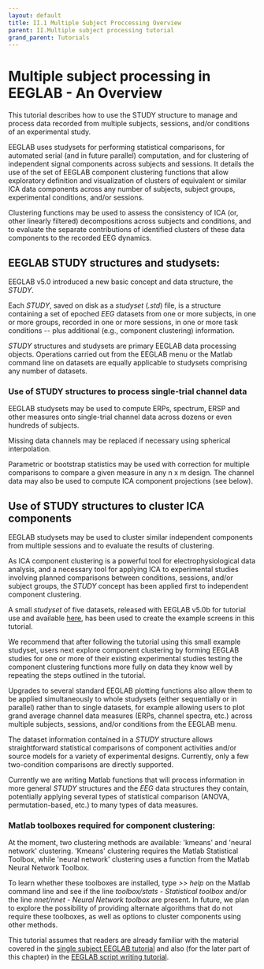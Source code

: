 ```yaml
---
layout: default
title: II.1 Multiple Subject Proccessing Overview
parent: II.Multiple subject processing tutorial
grand_parent: Tutorials 
---
```


Multiple subject processing in EEGLAB - An Overview
=====================================================

This tutorial describes how to use the STUDY structure to manage and process data recorded from multiple subjects,
sessions, and/or conditions of an experimental study. 

EEGLAB uses studysets for performing statistical comparisons, for automated serial
(and in future parallel) computation, and for clustering of independent
signal components across subjects and sessions. It details the use of the 
set of EEGLAB component clustering functions that allow
exploratory definition and visualization of clusters of equivalent or
similar ICA data components across any number of subjects, subject
groups, experimental conditions, and/or sessions. 

Clustering functions
may be used to assess the consistency of ICA (or, other linearly
filtered) decompositions across subjects and conditions, and to evaluate
the separate contributions of identified clusters of these data
components to the recorded EEG dynamics.

EEGLAB STUDY structures and studysets:
---------------------------------------
EEGLAB v5.0 introduced a new basic concept and data structure, the
*STUDY*. 

Each *STUDY*, saved on disk as a *studyset* (*.std*) file, is a
structure containing a set of epoched *EEG* datasets from one or more
subjects, in one or more groups, recorded in one or more sessions, in
one or more task conditions -- plus additional (e.g., component
clustering) information. 

*STUDY* structures
and studysets are primary EEGLAB data processing objects. Operations carried out from the EEGLAB menu or the Matlab
command line on datasets are equally applicable to studysets
comprising any number of datasets.

### Use of STUDY structures to process single-trial channel data

EEGLAB studysets may be used to compute ERPs, spectrum,
ERSP and other measures onto single-trial channel data across dozens or
even hundreds of subjects. 

Missing data channels may be replaced if
necessary using spherical interpolation. 

Parametric or bootstrap
statistics may be used with correction for multiple comparisons to
compare a given measure in any n x m design. The channel data may also
be used to compute ICA component projections (see below).


Use of STUDY structures to cluster ICA components
----------------------------------

EEGLAB studysets may be used to cluster similar independent components
from multiple sessions and to evaluate the results of clustering. 

As ICA
component clustering is a powerful tool for electrophysiological data
analysis, and a necessary tool for applying ICA to experimental studies
involving planned comparisons between conditions, sessions, and/or
subject groups, the *STUDY* concept has been applied first to
independent component clustering. 

A small *studyset* of five datasets,
released with EEGLAB v5.0b for tutorial use and available
[here](ftp://sccn.ucsd.edu/pub/5subjects_reduced.zip), has been used to
create the example screens in this tutorial. 

We recommend that after following the
tutorial using this small example studyset, users next explore component
clustering by forming EEGLAB studies for one or more of their existing
experimental studies testing the component clustering functions more
fully on data they know well by repeating the steps outlined in the tutorial.

Upgrades to several standard EEGLAB plotting functions also allow them
to be applied simultaneously to whole studysets (either sequentially or
in parallel) rather than to single datasets, for example allowing users
to plot grand average channel data measures (ERPs, channel spectra,
etc.) across multiple subjects, sessions, and/or conditions from the
EEGLAB menu.

The dataset information contained in a *STUDY* structure allows
straightforward statistical comparisons of component activities and/or
source models for a variety of experimental designs. Currently, only a
few two-condition comparisons are directly supported. 

Currently we are
writing Matlab functions that will process information in more general
*STUDY* structures and the *EEG* data structures they contain,
potentially applying several types of statistical comparison (ANOVA,
permutation-based, etc.) to many types of data measures.

### Matlab toolboxes required for component clustering:

At the moment, two clustering methods are available: 'kmeans' and 'neural
network' clustering. 'Kmeans' clustering requires the Matlab Statistical
Toolbox, while 'neural network' clustering uses a function from the
Matlab Neural Network Toolbox. 

To learn whether these toolboxes are
installed, type *\>\> help* on the Matlab command line and see if the
line *toolbox/stats - Statistical toolbox* and/or the line *nnet/nnet -
Neural Network toolbox* are present. In future, we plan to explore the
possibility of providing alternate algorithms that do not require these
toolboxes, as well as options to cluster components using other methods.

This tutorial assumes that readers are already familiar with the
material covered in the [single subject EEGLAB tutorial](/tutorials/single-subject) and
also (for the later part of this chapter) in the [EEGLAB script writing tutorial](/tutorials/advanced-topics/writing-EEGLAB-scripts.html).

